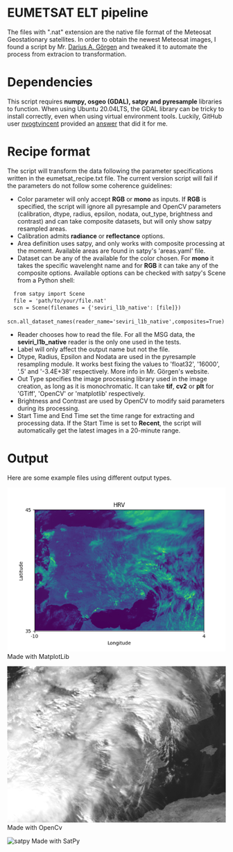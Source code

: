 # EUMETSAT ELT pipeline

The files with ".nat" extension are the native file format of the Meteosat Geostationary satellites. In order to obtain the newest Meteosat images, I found a script by Mr. [Darius A. Görgen](https://www.dariusgoergen.com/contents/blog/2020-06-14-nat2tif/index.html) and tweaked it to automate the process from extracion to transformation.

# Dependencies
This script requires **numpy, osgeo (GDAL), satpy and pyresample** libraries to function. When using Ubuntu 20.04LTS, the GDAL library can be tricky to install correctly, even when using virtual environment tools. Luckily, GitHub user [nvogtvincent](https://github.com/nvogtvincent) provided an [answer](https://github.com/ContinuumIO/anaconda-issues/issues/10351#issuecomment-976661610) that did it for me.

# Recipe format
The script will transform the data following the parameter specifications written in the eumetsat_recipe.txt file. The current version script will fail if the parameters do not follow some coherence guidelines:
* Color parameter will only accept **RGB** or **mono** as inputs. If **RGB** is specified, the script will ignore all pyresample and OpenCV parameters (calibration, dtype, radius, epsilon, nodata, out_type, brightness and contrast) and can take composite datasets, but will only show satpy resampled areas.
* Calibration admits **radiance** or **reflectance** options.
* Area definition uses satpy, and only works with composite processing at the moment. Available areas are found in satpy's 'areas.yaml' file.
* Dataset can be any of the available for the color chosen. For **mono** it takes the specific wavelenght name and for **RGB** it can take any of the composite options. Available options can be checked with satpy's Scene from a Python shell:
```
  from satpy import Scene
  file = 'path/to/your/file.nat'
  scn = Scene(filenames = {'seviri_l1b_native': [file]})
  scn.all_dataset_names(reader_name='seviri_l1b_native',composites=True)
```
* Reader chooses how to read the file. For all the MSG data, the **seviri_l1b_native** reader is the only one used in the tests.
* Label will only affect the output name but not the file.
* Dtype, Radius, Epsilon and Nodata are used in the pyresample resampling module. It works best fixing the values to 'float32', '16000', '.5' and '-3.4E+38' respectively. More info in Mr. Görgen's website.
* Out Type specifies the image processing library used in the image creation, as long as it is monochromatic. It can take **tif**, **cv2** or **plt** for 'GTiff', 'OpenCV' or 'matplotlib' respectively.
* Brightness and Contrast are used by OpenCV to modify said parameters during its processing.
* Start Time and End Time set the time range for extracting and processing data. If the Start Time is set to **Recent**, the script will automatically get the latest images in a 20-minute range.

# Output
Here are some example files using different output types.

![MatplotLib](1315HRV.png "Feb6tHRVplt")
Made with MatplotLib

![cv2](MSG3_1245_HRV.png "Feb8tHRVcv2")
Made with OpenCv

![satpy](MSG3_1245_rgb_eurol.png "Feb9tHRVsatpy")
Made with SatPy
